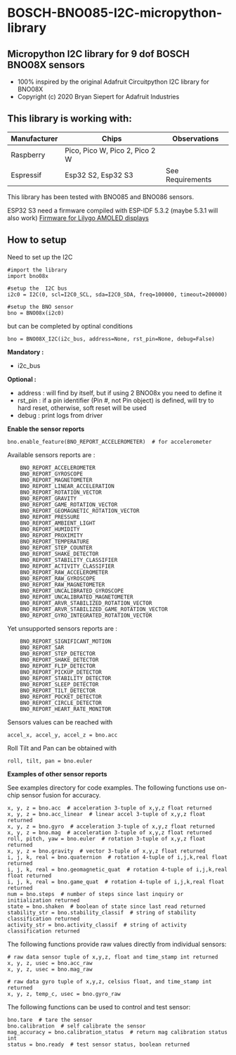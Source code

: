 # BOSCH-BNO085-I2C-micropython-library
## Micropython I2C library for 9 dof BOSCH BNO08X sensors

- 100% inspired by the original Adafruit Circuitpython I2C library for BNO08X
- Copyright (c) 2020 Bryan Siepert for Adafruit Industries

## This library is working with:

|  Manufacturer |  Chips  |  Observations |
| ------------ | ------------ | ------------ | 
|  Raspberry | Pico, Pico W,  Pico 2,  Pico 2 W   |   |
|  Espressif | Esp32 S2, Esp32 S3 |  See Requirements |

This library has been tested with BNO085 and BNO086 sensors.

ESP32 S3 need a firmware compiled with ESP-IDF 5.3.2 (maybe 5.3.1 will also work)
[Firmware for Lilygo AMOLED displays](https://github.com/dobodu/Lilygo-Amoled-Micropython/blob/main/firmware/firmware_2024_12_28.bin "Firmware for Lilygo AMOLED displays")

## How to setup

Need to set up the I2C

    #import the library
    import bno08x

    #setup the  I2C bus
    i2c0 = I2C(0, scl=I2C0_SCL, sda=I2C0_SDA, freq=100000, timeout=200000)

    #setup the BNO sensor
    bno = BNO08x(i2c0)


but can be completed by optinal conditions

    bno = BNO08X_I2C(i2c_bus, address=None, rst_pin=None, debug=False)

**Mandatory :**

- i2c_bus

**Optional :**

- address : will find by itself, but if using 2 BNO08x you need to define it
- rst_pin : if a pin identifier (Pin #, not Pin object) is defined, will try to hard reset, otherwise, soft reset will be used
- debug : print logs from driver 

**Enable the sensor reports**

    bno.enable_feature(BNO_REPORT_ACCELEROMETER)  # for accelerometer
    
Available sensors reports are :

        BNO_REPORT_ACCELEROMETER
        BNO_REPORT_GYROSCOPE
        BNO_REPORT_MAGNETOMETER
        BNO_REPORT_LINEAR_ACCELERATION
        BNO_REPORT_ROTATION_VECTOR
        BNO_REPORT_GRAVITY
        BNO_REPORT_GAME_ROTATION_VECTOR
        BNO_REPORT_GEOMAGNETIC_ROTATION_VECTOR
        BNO_REPORT_PRESSURE
        BNO_REPORT_AMBIENT_LIGHT
        BNO_REPORT_HUMIDITY
        BNO_REPORT_PROXIMITY
        BNO_REPORT_TEMPERATURE
        BNO_REPORT_STEP_COUNTER
        BNO_REPORT_SHAKE_DETECTOR
        BNO_REPORT_STABILITY_CLASSIFIER
        BNO_REPORT_ACTIVITY_CLASSIFIER
        BNO_REPORT_RAW_ACCELEROMETER
        BNO_REPORT_RAW_GYROSCOPE
        BNO_REPORT_RAW_MAGNETOMETER
        BNO_REPORT_UNCALIBRATED_GYROSCOPE
        BNO_REPORT_UNCALIBRATED_MAGNETOMETER
        BNO_REPORT_ARVR_STABILIZED_ROTATION_VECTOR
        BNO_REPORT_ARVR_STABILIZED_GAME_ROTATION_VECTOR
        BNO_REPORT_GYRO_INTEGRATED_ROTATION_VECTOR

Yet unsupported sensors reports are :

        BNO_REPORT_SIGNIFICANT_MOTION
        BNO_REPORT_SAR
        BNO_REPORT_STEP_DETECTOR
        BNO_REPORT_SHAKE_DETECTOR
        BNO_REPORT_FLIP_DETECTOR
        BNO_REPORT_PICKUP_DETECTOR
        BNO_REPORT_STABILITY_DETECTOR
        BNO_REPORT_SLEEP_DETECTOR
        BNO_REPORT_TILT_DETECTOR
        BNO_REPORT_POCKET_DETECTOR
        BNO_REPORT_CIRCLE_DETECTOR
        BNO_REPORT_HEART_RATE_MONITOR
    
Sensors values can be reached with

    accel_x, accel_y, accel_z = bno.acc

Roll Tilt and Pan can be obtained with

    roll, tilt, pan = bno.euler

**Examples of other sensor reports**

See examples directory for code examples. The following functions use on-chip sensor fusion for accuracy.

    x, y, z = bno.acc  # acceleration 3-tuple of x,y,z float returned
    x, y, z = bno.acc_linear  # linear accel 3-tuple of x,y,z float returned
    x, y, z = bno.gyro  # acceleration 3-tuple of x,y,z float returned
    x, y, z = bno.mag  # acceleration 3-tuple of x,y,z float returned
    roll, pitch, yaw = bno.euler  # rotation 3-tuple of x,y,z float returned
    x, y, z = bno.gravity  # vector 3-tuple of x,y,z float returned
    i, j, k, real = bno.quaternion  # rotation 4-tuple of i,j,k,real float returned
    i, j, k, real = bno.geomagnetic_quat  # rotation 4-tuple of i,j,k,real float returned
    i, j, k, real = bno.game_quat  # rotation 4-tuple of i,j,k,real float returned
    num = bno.steps  # number of steps since last inquiry or initialization returned
    state = bno.shaken  # boolean of state since last read returned
    stability_str = bno.stability_classif  # string of stability classification returned
    activity_str = bno.activity_classif  # string of activity classification returned

The following functions provide raw values directly from individual sensors:

    # raw data sensor tuple of x,y,z, float and time_stamp int returned
    x, y, z, usec = bno.acc_raw 
    x, y, z, usec = bno.mag_raw
    
    # raw data gyro tuple of x,y,z, celsius float, and time_stamp int returned
    x, y, z, temp_c, usec = bno.gyro_raw
    
The following functions can be used to control and test sensor:

    bno.tare  # tare the sensor
    bno.calibration  # self calibrate the sensor
    mag_accuracy = bno.calibration_status  # return mag calibration status int
    status = bno.ready  # test sensor status, boolean returned
